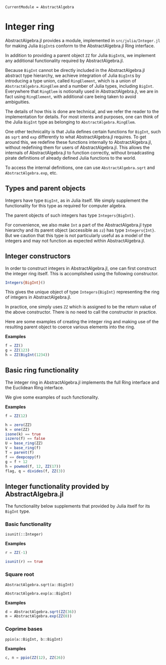 ```@meta
CurrentModule = AbstractAlgebra
```

# Integer ring

AbstractAlgebra.jl provides a module, implemented in `src/julia/Integer.jl` for
making Julia `BigInt`s conform to the AbstractAlgebra.jl Ring interface.

In addition to providing a parent object `ZZ` for Julia `BigInt`s, we implement
any additional functionality required by AbstractAlgebra.jl.

Because `BigInt` cannot be directly included in the AbstractAlgebra.jl abstract type
hierarchy, we achieve integration of Julia `BigInt`s by introducing a type union, called
`RingElement`, which is a union of `AbstractAlgebra.RingElem` and a number of Julia
types, including `BigInt`. Everywhere that `RingElem` is notionally used in
AbstractAlgebra.jl, we are in fact using `RingElement`, with additional care being taken
to avoid ambiguities.

The details of how this is done are technical, and we refer the reader to the
implementation for details. For most intents and purposes, one can think of the Julia
`BigInt` type as belonging to `AbstractAlgebra.RingElem`.

One other technicality is that Julia defines certain functions for `BigInt`, such as
`sqrt` and `exp` differently to what AbstractAlgebra.jl requires. To get around this,
we redefine these functions internally to AbstractAlgebra.jl, without redefining them
for users of AbstractAlgebra.jl. This allows the internals of AbstractAlgebra.jl to
function correctly, without broadcasting pirate definitions of already defined Julia
functions to the world.

To access the internal definitions, one can use `AbstractAlgebra.sqrt` and
`AbstractAlgebra.exp`, etc.

## Types and parent objects

Integers have type `BigInt`, as in Julia itself. We simply supplement the functionality
for this type as required for computer algebra.

The parent objects of such integers has type `Integers{BigInt}`.

For convenience, we also make `Int` a part of the AbstractAlgebra.jl type hierarchy
and its parent object (accessible as `zz`) has type `Integers{Int}`. But we caution
that this type is not particularly useful as a model of the integers and may not
function as expected within AbstractAlgebra.jl.

## Integer constructors

In order to construct integers in AbstractAlgebra.jl, one can first construct the
integer ring itself. This is accomplished using the following constructor.

```julia
Integers{BigInt}()
```

This gives the unique object of type `Integers{BigInt}` representing the ring of
integers in AbstractAlgebra.jl.

In practice, one simply uses `ZZ` which is assigned to be the return value of the
above constructor. There is no need to call the constructor in practice.

Here are some examples of creating the integer ring and making use of the
resulting parent object to coerce various elements into the ring.

**Examples**

```julia
f = ZZ()
g = ZZ(123)
h = ZZ(BigInt(1234))
```

## Basic ring functionality

The integer ring in AbstractAlgebra.jl implements the full Ring interface and the 
Euclidean Ring interface.

We give some examples of such functionality.

**Examples**

```julia
f = ZZ(12)

h = zero(ZZ)
k = one(ZZ)
isone(k) == true
iszero(f) == false
U = base_ring(ZZ)
V = base_ring(f)
T = parent(f)
f == deepcopy(f)
g = f + 12
h = powmod(f, 12, ZZ(17))
flag, q = divides(f, ZZ(3))
```

## Integer functionality provided by AbstractAlgebra.jl

The functionality below supplements that provided by Julia itself for its `BigInt` type.

### Basic functionality

```@docs
isunit(::Integer)
```

**Examples**

```julia
r = ZZ(-1)

isunit(r) == true
```

### Square root

```@docs
AbstractAlgebra.sqrt(a::BigInt)
```

```@docs
AbstractAlgebra.exp(a::BigInt)
```

**Examples**

```julia
d = AbstractAlgebra.sqrt(ZZ(36))
m = AbstractAlgebra.exp(ZZ(0))
```
### Coprime bases

```@docs
ppio(a::BigInt, b::BigInt)
```

**Examples**

```julia
c, n = ppio(ZZ(12), ZZ(26))
```


